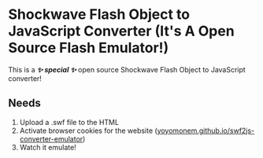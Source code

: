 # Shockwave Flash Object to JavaScript Converter (It's A Open Source Flash Emulator!)
This is a ___✨ special ✨___ open source Shockwave Flash Object to JavaScript converter!
## Needs
1. Upload a .swf file to the HTML
2. Activate browser cookies for the website ([yoyomonem.github.io/swf2js-converter-emulator](https://yoyomonem.github.io/swf2js-converter-emulator/))
3. Watch it emulate!
